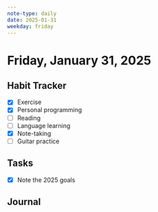 ```yaml
---
note-type: daily
date: 2025-01-31
weekday: friday
---
```


# Friday, January 31, 2025

## Habit Tracker

- [x] Exercise
- [x] Personal programming
- [ ] Reading
- [ ] Language learning
- [x] Note-taking
- [ ] Guitar practice

## Tasks

- [x] Note the 2025 goals

## Journal
